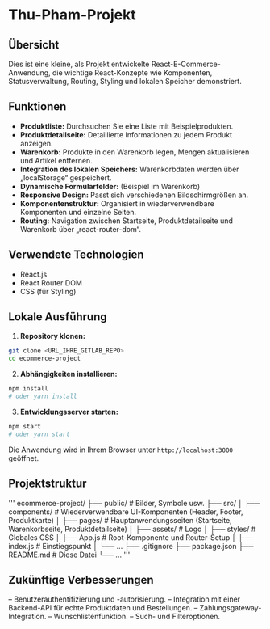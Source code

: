 # Thu-Pham-Projekt

## Übersicht
Dies ist eine kleine, als Projekt entwickelte React-E-Commerce-Anwendung, die wichtige React-Konzepte wie Komponenten, Statusverwaltung, Routing, Styling und lokalen Speicher demonstriert.

## Funktionen
- **Produktliste:** Durchsuchen Sie eine Liste mit Beispielprodukten.
- **Produktdetailseite:** Detaillierte Informationen zu jedem Produkt anzeigen.
- **Warenkorb:** Produkte in den Warenkorb legen, Mengen aktualisieren und Artikel entfernen.
- **Integration des lokalen Speichers:** Warenkorbdaten werden über „localStorage“ gespeichert.
- **Dynamische Formularfelder:** (Beispiel im Warenkorb)
- **Responsive Design:** Passt sich verschiedenen Bildschirmgrößen an.
- **Komponentenstruktur:** Organisiert in wiederverwendbare Komponenten und einzelne Seiten.
- **Routing:** Navigation zwischen Startseite, Produktdetailseite und Warenkorb über „react-router-dom“.

## Verwendete Technologien
- React.js
- React Router DOM
- CSS (für Styling)

## Lokale Ausführung
1. **Repository klonen:**
```bash
git clone <URL_IHRE_GITLAB_REPO>
cd ecommerce-project
```
2. **Abhängigkeiten installieren:**
```bash
npm install
# oder yarn install
```
3. **Entwicklungsserver starten:**
```bash
npm start
# oder yarn start
```
Die Anwendung wird in Ihrem Browser unter `http://localhost:3000` geöffnet.

## Projektstruktur
'''
    ecommerce-project/
    ├── public/        # Bilder, Symbole usw.
    ├── src/
    │ ├── components/  # Wiederverwendbare UI-Komponenten (Header, Footer, Produktkarte)
    │ ├── pages/       # Hauptanwendungsseiten (Startseite, Warenkorbseite, Produktdetailseite)
    │ ├── assets/      # Logo
    │ ├── styles/      # Globales CSS
    │ ├── App.js       # Root-Komponente und Router-Setup
    │ ├── index.js     # Einstiegspunkt
    │ └── ...
    ├── .gitignore
    ├── package.json
    ├── README.md      # Diese Datei
    └── ...
'''

## Zukünftige Verbesserungen
– Benutzerauthentifizierung und -autorisierung.
– Integration mit einer Backend-API für echte Produktdaten und Bestellungen.
– Zahlungsgateway-Integration.
– Wunschlistenfunktion.
– Such- und Filteroptionen.